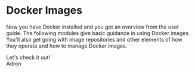 # Docker Images

Now you have Docker installed and you got an overview from the user guide. The following modules give basic guidance in using Docker images. You'll also get going with image repositories and other elements of how they operate and how to manage Docker images.

Let's check it out!  
Adron
